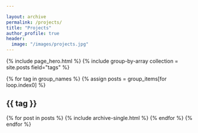 ```yaml
---

layout: archive
permalink: /projects/
title: "Projects"
author_profile: true
header:
  image: "/images/projects.jpg"
---
```


{% include page_hero.html %}
{% include group-by-array collection = site.posts field="tags" %}

{% for tag in group_names %}
  {% assign posts = group_items[for loop.index0] %}
  <h2 id="{{ tag | slugify }}" class="archive__subtitle">{{ tag }}</h2>
  {% for post in posts %}
    {% include archive-single.html %}
  {% endfor %}
{% endfor %}
